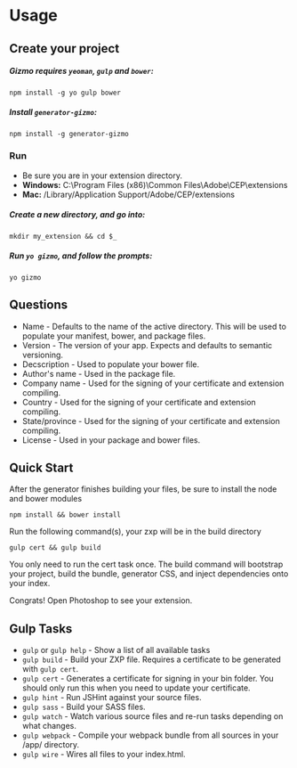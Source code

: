 # Usage

## Create your project

##### Gizmo requires `yeoman`, `gulp` and `bower`:
```
npm install -g yo gulp bower
```

##### Install `generator-gizmo`:
```
npm install -g generator-gizmo
```

### Run
* Be sure you are in your extension directory.
* **Windows:** C:\Program Files (x86)\Common Files\Adobe\CEP\extensions
* **Mac:** /Library/Application Support/Adobe/CEP/extensions

##### Create a new directory, and go into:
```
mkdir my_extension && cd $_
```

##### Run `yo gizmo`, and follow the prompts:
```
yo gizmo
```

## Questions
* Name - Defaults to the name of the active directory. This will be used to populate your manifest, bower, and package files.
* Version - The version of your app. Expects and defaults to semantic versioning.
* Decscription - Used to populate your bower file.
* Author's name - Used in the package file.
* Company name - Used for the signing of your certificate and extension compiling.
* Country - Used for the signing of your certificate and extension compiling.
* State/province - Used for the signing of your certificate and extension compiling.
* License - Used in your package and bower files.

## Quick Start

After the generator finishes building your files, be sure to install the node and bower modules

```
npm install && bower install
```

Run the following command(s), your zxp will be in the build directory
```
gulp cert && gulp build
```
You only need to run the cert task once.
The build command will bootstrap your project, build the bundle, generator CSS, and inject dependencies onto your index.

Congrats! Open Photoshop to see your extension.

## Gulp Tasks

* `gulp` or `gulp help` - Show a list of all available tasks
* `gulp build` - Build your ZXP file. Requires a certificate to be generated with `gulp cert`.
* `gulp cert` - Generates a certificate for signing in your bin folder. You should only run this when you need to update your certificate.
* `gulp hint` - Run JSHint against your source files.
* `gulp sass` - Build your SASS files.
* `gulp watch` - Watch various source files and re-run tasks depending on what changes.
* `gulp webpack` - Compile your webpack bundle from all sources in your /app/ directory.
* `gulp wire` - Wires all files to your index.html.
